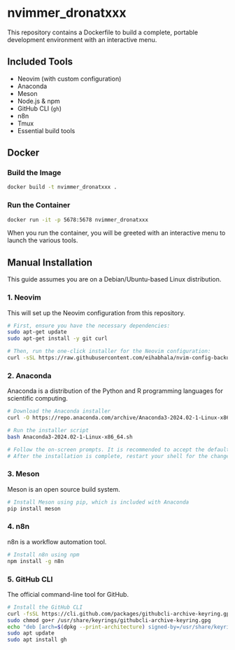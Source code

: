 # nvimmer_dronatxxx

This repository contains a Dockerfile to build a complete, portable development environment with an interactive menu.

## Included Tools

*   Neovim (with custom configuration)
*   Anaconda
*   Meson
*   Node.js & npm
*   GitHub CLI (`gh`)
*   n8n
*   Tmux
*   Essential build tools

## Docker

### Build the Image

```bash
docker build -t nvimmer_dronatxxx .
```

### Run the Container

```bash
docker run -it -p 5678:5678 nvimmer_dronatxxx
```

When you run the container, you will be greeted with an interactive menu to launch the various tools.

## Manual Installation

This guide assumes you are on a Debian/Ubuntu-based Linux distribution.

### 1. Neovim

This will set up the Neovim configuration from this repository.

```bash
# First, ensure you have the necessary dependencies:
sudo apt-get update
sudo apt-get install -y git curl

# Then, run the one-click installer for the Neovim configuration:
curl -sSL https://raw.githubusercontent.com/eihabhala/nvim-config-backup/master/install.sh | bash
```

### 2. Anaconda

Anaconda is a distribution of the Python and R programming languages for scientific computing.

```bash
# Download the Anaconda installer
curl -O https://repo.anaconda.com/archive/Anaconda3-2024.02-1-Linux-x86_64.sh

# Run the installer script
bash Anaconda3-2024.02-1-Linux-x86_64.sh

# Follow the on-screen prompts. It is recommended to accept the default settings.
# After the installation is complete, restart your shell for the changes to take effect.
```

### 3. Meson

Meson is an open source build system.

```bash
# Install Meson using pip, which is included with Anaconda
pip install meson
```

### 4. n8n

n8n is a workflow automation tool.

```bash
# Install n8n using npm
npm install -g n8n
```

### 5. GitHub CLI

The official command-line tool for GitHub.

```bash
# Install the GitHub CLI
curl -fsSL https://cli.github.com/packages/githubcli-archive-keyring.gpg | sudo dd of=/usr/share/keyrings/githubcli-archive-keyring.gpg
sudo chmod go+r /usr/share/keyrings/githubcli-archive-keyring.gpg
echo "deb [arch=$(dpkg --print-architecture) signed-by=/usr/share/keyrings/githubcli-archive-keyring.gpg] https://cli.github.com/packages stable main" | sudo tee /etc/apt/sources.list.d/github-cli.list > /dev/null
sudo apt update
sudo apt install gh
```
